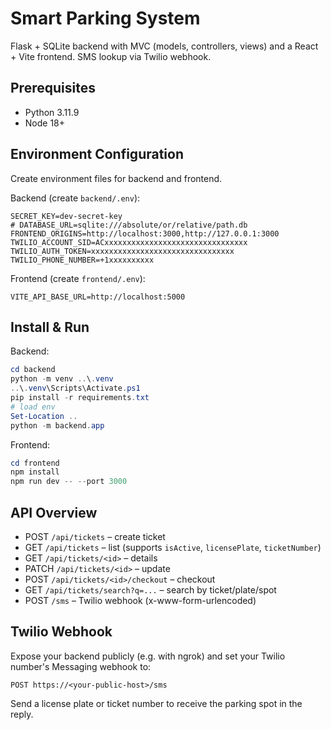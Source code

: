 # Smart Parking System

Flask + SQLite backend with MVC (models, controllers, views) and a React + Vite frontend. SMS lookup via Twilio webhook.

## Prerequisites
- Python 3.11.9
- Node 18+

## Environment Configuration

Create environment files for backend and frontend.

Backend (create `backend/.env`):

```
SECRET_KEY=dev-secret-key
# DATABASE_URL=sqlite:///absolute/or/relative/path.db
FRONTEND_ORIGINS=http://localhost:3000,http://127.0.0.1:3000
TWILIO_ACCOUNT_SID=ACxxxxxxxxxxxxxxxxxxxxxxxxxxxxxxxx
TWILIO_AUTH_TOKEN=xxxxxxxxxxxxxxxxxxxxxxxxxxxxxxxx
TWILIO_PHONE_NUMBER=+1xxxxxxxxxx
```

Frontend (create `frontend/.env`):

```
VITE_API_BASE_URL=http://localhost:5000
```

## Install & Run

Backend:

```powershell
cd backend
python -m venv ..\.venv
..\.venv\Scripts\Activate.ps1
pip install -r requirements.txt
# load env
Set-Location ..
python -m backend.app
```

Frontend:

```powershell
cd frontend
npm install
npm run dev -- --port 3000
```

## API Overview

- POST `/api/tickets` – create ticket
- GET `/api/tickets` – list (supports `isActive`, `licensePlate`, `ticketNumber`)
- GET `/api/tickets/<id>` – details
- PATCH `/api/tickets/<id>` – update
- POST `/api/tickets/<id>/checkout` – checkout
- GET `/api/tickets/search?q=...` – search by ticket/plate/spot
- POST `/sms` – Twilio webhook (x-www-form-urlencoded)

## Twilio Webhook

Expose your backend publicly (e.g. with ngrok) and set your Twilio number's Messaging webhook to:

```
POST https://<your-public-host>/sms
```

Send a license plate or ticket number to receive the parking spot in the reply.


